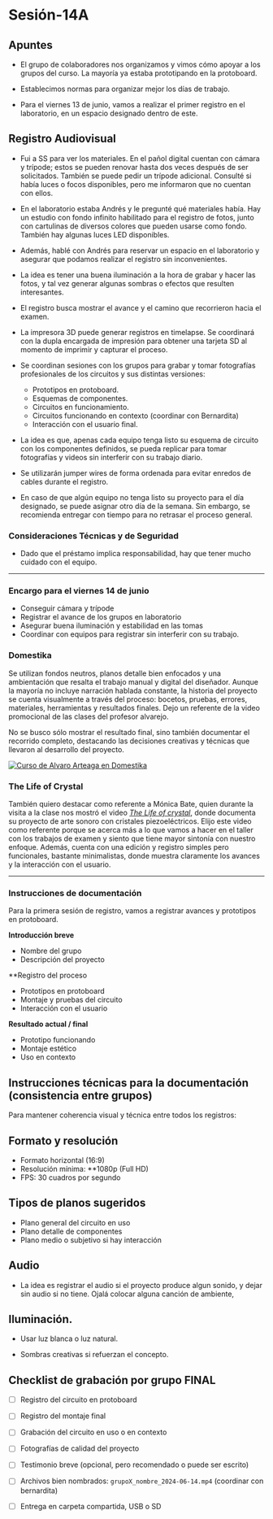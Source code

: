 # Sesión-14A
## Apuntes

* El grupo de colaboradores nos organizamos y vimos cómo apoyar a los grupos del curso. La mayoría ya estaba prototipando en la protoboard.

* Establecimos normas para organizar mejor los días de trabajo.

* Para el viernes 13 de junio, vamos a realizar el primer registro en el laboratorio, en un espacio designado dentro de este.

## Registro Audiovisual

* Fui a SS para ver los materiales. En el pañol digital cuentan con cámara y trípode; estos se pueden renovar hasta dos veces después de ser solicitados. También se puede pedir un trípode adicional. Consulté si había luces o focos disponibles, pero me informaron que no cuentan con ellos.

* En el laboratorio estaba Andrés y le pregunté qué materiales había. Hay un estudio con fondo infinito habilitado para el registro de fotos, junto con cartulinas de diversos colores que pueden usarse como fondo. También hay algunas luces LED disponibles.

* Además, hablé con Andrés para reservar un espacio en el laboratorio y asegurar que podamos realizar el registro sin inconvenientes.

* La idea es tener una buena iluminación a la hora de grabar y hacer las fotos, y tal vez generar algunas sombras o efectos que resulten interesantes.

* El registro busca mostrar el avance y el camino que recorrieron hacia el examen.

* La impresora 3D puede generar registros en timelapse. Se coordinará con la dupla encargada de impresión para obtener una tarjeta SD al momento de imprimir y capturar el proceso.

* Se coordinan sesiones con los grupos para grabar y tomar fotografías profesionales de los circuitos y sus distintas versiones:
  - Prototipos en protoboard.
  - Esquemas de componentes.
  - Circuitos en funcionamiento.
  - Circuitos funcionando en contexto (coordinar con Bernardita)
  - Interacción con el usuario final.

* La idea es que, apenas cada equipo tenga listo su esquema de circuito con los componentes definidos, se pueda replicar para tomar fotografías y videos sin interferir con su trabajo diario.

* Se utilizarán jumper wires de forma ordenada para evitar enredos de cables durante el registro.

* En caso de que algún equipo no tenga listo su proyecto para el día designado, se puede asignar otro día de la semana. Sin embargo, se recomienda entregar con tiempo para no retrasar el proceso general.

### Consideraciones Técnicas y de Seguridad

* Dado que el préstamo implica responsabilidad, hay que tener mucho cuidado con el equipo.

------

### Encargo para el viernes 14 de junio

- Conseguir cámara y trípode  
- Registrar el avance de los grupos en laboratorio  
- Asegurar buena iluminación y estabilidad en las tomas  
- Coordinar con equipos para registrar sin interferir con su trabajo.


### Domestika

Se utilizan fondos neutros, planos detalle bien enfocados y una ambientación que resalta el trabajo manual y digital del diseñador. Aunque la mayoría no incluye narración hablada constante, la historia del proyecto se cuenta visualmente a través del proceso: bocetos, pruebas, errores, materiales, herramientas y resultados finales. Dejo un referente de la video promocional de las clases del profesor alvarejo.

No se busco sólo mostrar el resultado final, sino también documentar el recorrido completo, destacando las decisiones creativas y técnicas que llevaron al desarrollo del proyecto.

[![Curso de Alvaro Arteaga en Domestika](https://img.youtube.com/vi/ECKjj8N1EQ0/0.jpg)](https://www.youtube.com/watch?v=ECKjj8N1EQ0)

### The Life of Crystal

También quiero destacar como referente a Mónica Bate, quien durante la visita a la clase nos mostró el video [*The Life of crystal*](https://www.youtube.com/watch?v=kRLh9yuW5Ns), donde documenta su proyecto de arte sonoro con cristales piezoeléctricos. Elijo este video como referente porque se acerca más a lo que vamos a hacer en el taller con los trabajos de examen y siento que tiene mayor sintonía con nuestro enfoque. Además, cuenta con una edición y registro simples pero funcionales, bastante minimalistas, donde muestra claramente los avances y la interacción con el usuario.

------

### Instrucciones de documentación 

Para la primera sesión de registro, vamos a registrar avances y prototipos en protoboard.

**Introducción breve**  
   - Nombre del grupo  
   - Descripción del proyecto
 
**Registro del proceso
   - Prototipos en protoboard  
   - Montaje y pruebas del circuito  
   - Interacción con el usuario

**Resultado actual / final**  
   - Prototipo funcionando  
   - Montaje estético  
   - Uso en contexto

## Instrucciones técnicas para la documentación (consistencia entre grupos)

Para mantener coherencia visual y técnica entre todos los registros:

## Formato y resolución
- Formato horizontal (16:9)
- Resolución mínima: **1080p (Full HD)
- FPS: 30 cuadros por segundo

## Tipos de planos sugeridos
- Plano general del circuito en uso  
- Plano detalle de componentes  
- Plano medio o subjetivo si hay interacción

## Audio
- La idea es registrar el audio si el proyecto produce algun sonido, y dejar sin audio si no tiene. Ojalá colocar alguna canción de ambiente,

## Iluminación.
- Usar luz blanca o luz natural.
  
- Sombras creativas si refuerzan el concepto.

##  Checklist de grabación por grupo FINAL

- [ ] Registro del circuito en protoboard  
- [ ] Registro del montaje final  
- [ ] Grabación del circuito en uso o en contexto  
- [ ] Fotografías de calidad del proyecto  
- [ ] Testimonio breve (opcional, pero recomendado o puede ser escrito)  
- [ ] Archivos bien nombrados: `grupoX_nombre_2024-06-14.mp4` (coordinar con bernardita)  
- [ ] Entrega en carpeta compartida, USB o SD






